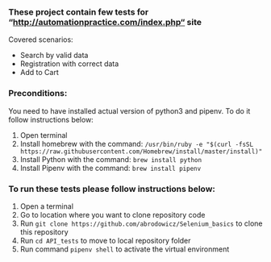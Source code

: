 ### These project contain few tests for “http://automationpractice.com/index.php“ site
Covered scenarios:
- Search by valid data
- Registration with correct data
- Add to Cart

### Preconditions:
You need to have installed actual version of python3 and pipenv. 
To do it follow instructions below:
1. Open terminal
2. Install homebrew with the command:
`/usr/bin/ruby -e "$(curl -fsSL https://raw.githubusercontent.com/Homebrew/install/master/install)"`
3. Install Python with the command: `brew install python`
4. Install Pipenv with the command: `brew install pipenv`

### To run these tests please follow instructions below:
1) Open a terminal
2) Go to location where you want to clone repository code
3) Run `git clone https://github.com/abrodowicz/Selenium_basics` to clone this repository
4) Run `cd API_tests` to move to local repository folder
5) Run command `pipenv shell` to activate the virtual environment
